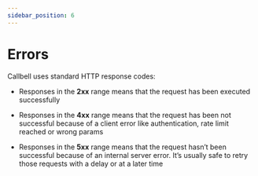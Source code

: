 ```yaml
---
sidebar_position: 6
---
```


# Errors

Callbell uses standard HTTP response codes:

- Responses in the **2xx** range means that the request has been executed successfully

- Responses in the **4xx** range means that the request has been not successful because of a client error like authentication, rate limit reached or wrong params

- Responses in the **5xx** range means that the request hasn’t been successful because of an internal server error. It’s usually safe to retry those requests with a delay or at a later time
